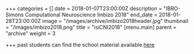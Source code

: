 +++
categories = []
date = 2018-01-07T23:00:00Z
description = "IBRO-Simons Computational Neuroscience Imbizo 2018"
end_date = 2018-01-28T23:00:00Z
image = "/images/archive/imbizo2018header.jpg"
thumbnail = "/images/imbizo2018.png"
title = "isiCNI2018"
[menu.main]
parent = "archive"
weight = 3

+++
past students can find the school material available [here](http://isicni.gatsby.ucl.ac.uk/2018 "2018 material")